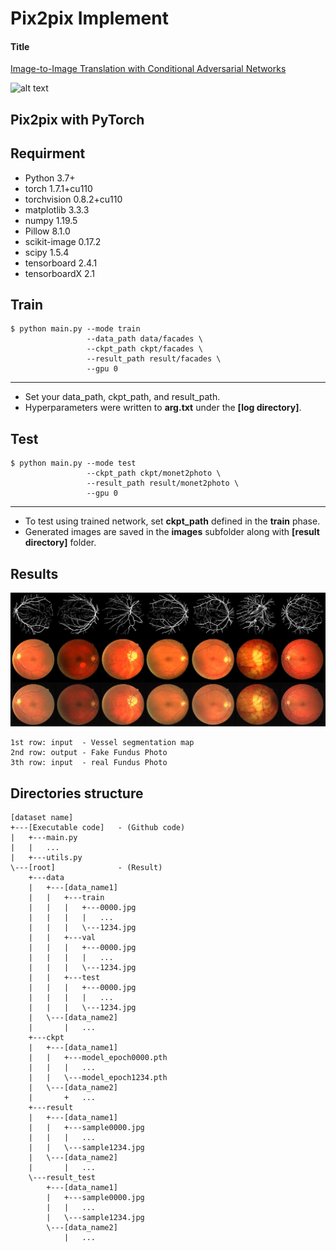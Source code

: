 # Pix2pix Implement

#### Title
[Image-to-Image Translation with Conditional Adversarial Networks](https://arxiv.org/abs/1611.07004)

![alt text](./img/paper1.png "Novelty of pix2pix")


## Pix2pix with PyTorch

## Requirment
- Python                 3.7+
- torch                  1.7.1+cu110
- torchvision            0.8.2+cu110
- matplotlib             3.3.3
- numpy                  1.19.5
- Pillow                 8.1.0
- scikit-image           0.17.2
- scipy                  1.5.4
- tensorboard            2.4.1
- tensorboardX           2.1


## Train

    $ python main.py --mode train 
                     --data_path data/facades \
                     --ckpt_path ckpt/facades \
                     --result_path result/facades \
                     --gpu 0
---

* Set your data_path, ckpt_path, and result_path.
* Hyperparameters were written to **arg.txt** under the **[log directory]**.


## Test
    $ python main.py --mode test 
                     --ckpt_path ckpt/monet2photo \
                     --result_path result/monet2photo \
                     --gpu 0
---

* To test using trained network, set **ckpt_path** defined in the **train** phase.
* Generated images are saved in the **images** subfolder along with **[result directory]** folder.

## Results
  ![alt text](./git_img/retiinal_result.png "Generated vessel to fundus by pix2pixGAN")

    1st row: input  - Vessel segmentation map 
    2nd row: output - Fake Fundus Photo
    3th row: input  - real Fundus Photo

## Directories structure

    [dataset name]
    +---[Executable code]   - (Github code)
    |   +---main.py
    |   |   ...
    |   +---utils.py 
    \---[root]              - (Result)
        +---data
        |   +---[data_name1]
        |   |   +---train
        |   |   |   +---0000.jpg
        |   |   |   |   ...
        |   |   |   \---1234.jpg
        |   |   +---val
        |   |   |   +---0000.jpg
        |   |   |   |   ...
        |   |   |   \---1234.jpg
        |   |   +---test
        |   |   |   +---0000.jpg
        |   |   |   |   ...
        |   |   |   \---1234.jpg
        |   \---[data_name2]
        |       |   ...
        +---ckpt
        |   +---[data_name1]
        |   |   +---model_epoch0000.pth
        |   |   |   ...
        |   |   \---model_epoch1234.pth
        |   \---[data_name2]
        |       +   ...
        +---result
        |   +---[data_name1]
        |   |   +---sample0000.jpg
        |   |   |   ...
        |   |   \---sample1234.jpg
        |   \---[data_name2]
        |       |   ...
        \---result_test
            +---[data_name1]
            |   +---sample0000.jpg
            |   |   ...
            |   \---sample1234.jpg
            \---[data_name2]
                |   ...

                
